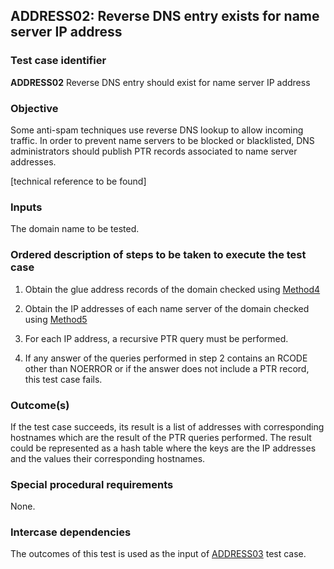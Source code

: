 ## ADDRESS02: Reverse DNS entry exists for name server IP address

### Test case identifier
**ADDRESS02** Reverse DNS entry should exist for name server IP address

### Objective

Some anti-spam techniques use reverse DNS lookup to allow incoming traffic.
In order to prevent name servers to be blocked or blacklisted, DNS 
administrators should publish PTR records associated to name server
addresses.

[technical reference to be found]

### Inputs

The domain name to be tested.

### Ordered description of steps to be taken to execute the test case

1. Obtain the glue address records  of the domain checked
   using [Method4](../Methods.md)

2. Obtain the IP addresses of each name server of the domain checked
   using [Method5](../Methods.md)

3. For each IP address, a recursive PTR query must be performed.

4. If any answer of the queries performed in step 2 contains an RCODE
   other than NOERROR or if the answer does not include a PTR record,
   this test case fails.

### Outcome(s)

If the test case succeeds, its result is a list of addresses with corresponding
hostnames which are the result of the PTR queries performed.
The result could be represented as a hash table where the keys are the IP
addresses and the values their corresponding hostnames.

### Special procedural requirements

None.

### Intercase dependencies

The outcomes of this test is used as the input of [ADDRESS03](address03.md) test case.
